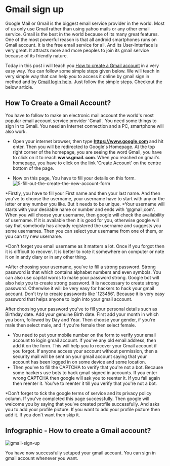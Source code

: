# Gmail sign up
Google Mail or Gmail is the biggest email service provider in the world. Most of us only use Gmail rather than using yahoo mails or any other email service. Gmail is the best in the world because of its many great features. One of the most powerful reason is that all android smartphones runs on Gmail account. It is the free email service for all. And its User-Interface is very great. It attracts more and more peoples to join its gmail service because of its friendly nature.

Today in this post i will teach you [How to create a Gmail account](https://scalar.usc.edu/anvc/gmail/gmail-sign-up.html) in a very easy way. You can follow some simple steps given below. We will teach in very simple way that can help you to access it online by gmail sign in method and  by [Gmail login help](https://scalar.usc.edu/anvc/gmail/gmail-login.html). Just follow the simple steps. Checkout the below article.

## How To Create a Gmail Account?
You have to follow to make an electronic mail account the world's most popular email account service provider 'Gmail'. You need some things to sign in to Gmail. You need an Internet connection and a PC, smartphone will also work.

- Open your internet browser, then type **https://www.google.com** and hit enter. Then you will be redirected to Google's Homepage.
At the top right corner of the homepage, you are seeing the word Gmail, you have to click on it to reach **ww w.gmail. com**.
When you reached on gmail's homepage, you have to click on the link 'Create Account' on the centre bottom of the page.

- Now on this page, You have to fill your details on this form.
![5-fill-out-the-create-the-new-account-form](https://user-images.githubusercontent.com/24423651/27220351-10087096-52af-11e7-9dc3-dc8cbc0ba5dc.png)


*Firstly, you have to fill your First name and then your last name. And then you've to choose the username, your username have to start with any or the letter or any number you like. But it needs to be unique.
*Your username will starts with your desirable name or number and ends with '@gmail,com'. When you will choose your username, then google will check the availability of username. If it is available then it is good for you, otherwise google will say that somebody has already registered the username and suggests you some usernames. Then you can select your username from one of them, or you can try new username.

*Don't forget you email username as it matters a lot. Once if you forgot then it is difficult to recover. It is better to note it somewhere on computer or note it on in andy diary or in any other thing.

*After choosing your username, you've to fill a strong password. Strong password is that which contains alphabet numbers and even symbols. You can also use capital words to make your password strong. Google bot will also help you to create strong password. It is neccessary to create strong password. Otherwise it will be very easy for hackers to hack your gmail account. Don't try to create passwords like '123456'. Because it is very easy password that helps anyone to login into your gmail account.

After choosing your password you've to fill your personal details such as Birthday date. Add your genuine Birth date. First add your month in which you born, followed by Day and Year.
Then choose your gender, if  you're male then select male, and if you're female then select female.

* You need to put your mobile number on the form to verify your email account to login gmail account.
If you've any old email address, then add it on the form. This will help you to recover your Gmail account if you forgot. If anyone access your account without permission, then a security mail will be sent on your gmail account saying that your account has been logged in on some device and some location.
* Then you've to fill the CAPTCHA to verify that you're not a bot. Because some hackers use bots to hack gmail signed in accounts. If you enter wrong CAPTCHA then google will ask you to reenter it. If you fail again then reenter it. You've to reenter it till you verify that you're not a bot.

*Don't forget to tick the google terms of service and its privacy policy column.
If you've completed this page successfully. Then google will welcome you by saying that you've created profile successfully. And asks you to add your profile picture. If you want to add your profile picture then add it. If you don't want then skip it.

## Infographic - How to create a Gmail account?
![gmail-sign-up](https://user-images.githubusercontent.com/24423651/27220316-f1a236a0-52ae-11e7-8d7b-a79bfc81c1ee.png)


You have now successfully setuped your gmail account. You can sign in gmail account whenever you want.

